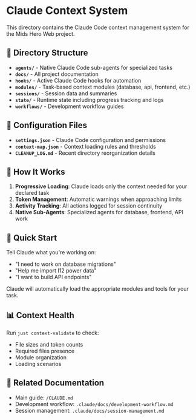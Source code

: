 # Claude Context System

This directory contains the Claude Code context management system for the Mids Hero Web project.

## 📁 Directory Structure

- **`agents/`** - Native Claude Code sub-agents for specialized tasks
- **`docs/`** - All project documentation
- **`hooks/`** - Active Claude Code hooks for automation
- **`modules/`** - Task-based context modules (database, api, frontend, etc.)
- **`sessions/`** - Session data and summaries
- **`state/`** - Runtime state including progress tracking and logs
- **`workflows/`** - Development workflow guides

## 🔧 Configuration Files

- **`settings.json`** - Claude Code configuration and permissions
- **`context-map.json`** - Context loading rules and thresholds
- **`CLEANUP_LOG.md`** - Recent directory reorganization details

## 📖 How It Works

1. **Progressive Loading**: Claude loads only the context needed for your declared task
2. **Token Management**: Automatic warnings when approaching limits
3. **Activity Tracking**: All actions logged for session continuity
4. **Native Sub-Agents**: Specialized agents for database, frontend, API work

## 🚀 Quick Start

Tell Claude what you're working on:
- "I need to work on database migrations"
- "Help me import I12 power data"
- "I want to build API endpoints"

Claude will automatically load the appropriate modules and tools for your task.

## 📊 Context Health

Run `just context-validate` to check:
- File sizes and token counts
- Required files presence
- Module organization
- Loading scenarios

## 🔗 Related Documentation

- Main guide: `/CLAUDE.md`
- Development workflow: `.claude/docs/development-workflow.md`
- Session management: `.claude/docs/session-management.md`